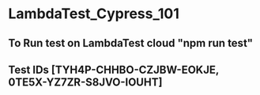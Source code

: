 # LambdaTest_Cypress_101
## To Run test on LambdaTest cloud "npm run test"
## Test IDs [TYH4P-CHHBO-CZJBW-EOKJE, 0TE5X-YZ7ZR-S8JVO-IOUHT]
